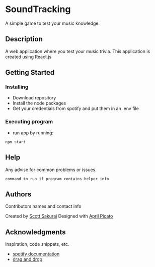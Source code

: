 # SoundTracking

A simple game to test your music knowledge.

## Description

A web application where you test your music trivia. This application is created using React.js

## Getting Started

### Installing

* Download repository
* Install the node packages
* Get your credentials from spotify and put them in an .env file

### Executing program

* run app by running:
```
npm start
```

## Help

Any advise for common problems or issues.
```
command to run if program contains helper info
```

## Authors

Contributors names and contact info

Created by [Scott Sakurai](https://scottsakurai.com/)
Designed with [April Picato](https://ok4pril.com/)

## Acknowledgments

Inspiration, code snippets, etc.
* [spotify documentation](https://developer.spotify.com/documentation/web-api)
* [drag and drop](https://www.npmjs.com/package/react-beautiful-dnd)